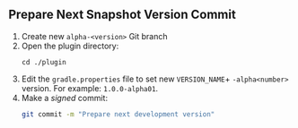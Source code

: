 ## Prepare Next Snapshot Version Commit

1. Create new `alpha-<version>` Git branch
2. Open the plugin directory:
    ```
    cd ./plugin
    ```
3. Edit the `gradle.properties` file to set new `VERSION_NAME`+ `-alpha<number>` version. For example: `1.0.0-alpha01`.
4. Make a *signed* commit:
   ```bash
   git commit -m "Prepare next development version"
   ```
